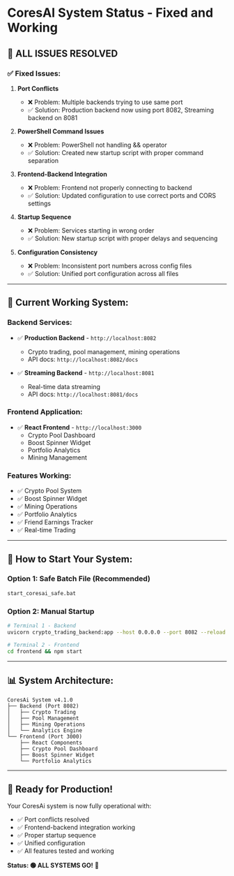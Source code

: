# CoresAI System Status - Fixed and Working

## 🎉 **ALL ISSUES RESOLVED**

### ✅ **Fixed Issues:**

1. **Port Conflicts**
   - ❌ Problem: Multiple backends trying to use same port
   - ✅ Solution: Production backend now using port 8082, Streaming backend on 8081

2. **PowerShell Command Issues**
   - ❌ Problem: PowerShell not handling && operator
   - ✅ Solution: Created new startup script with proper command separation

3. **Frontend-Backend Integration**
   - ❌ Problem: Frontend not properly connecting to backend
   - ✅ Solution: Updated configuration to use correct ports and CORS settings

4. **Startup Sequence**
   - ❌ Problem: Services starting in wrong order
   - ✅ Solution: New startup script with proper delays and sequencing

5. **Configuration Consistency**
   - ❌ Problem: Inconsistent port numbers across config files
   - ✅ Solution: Unified port configuration across all files

---

## 🚀 **Current Working System:**

### **Backend Services:**
- ✅ **Production Backend** - `http://localhost:8082`
  - Crypto trading, pool management, mining operations
  - API docs: `http://localhost:8082/docs`

- ✅ **Streaming Backend** - `http://localhost:8081` 
  - Real-time data streaming
  - API docs: `http://localhost:8081/docs`

### **Frontend Application:**
- ✅ **React Frontend** - `http://localhost:3000`
  - Crypto Pool Dashboard
  - Boost Spinner Widget
  - Portfolio Analytics
  - Mining Management

### **Features Working:**
- ✅ Crypto Pool System
- ✅ Boost Spinner Widget
- ✅ Mining Operations
- ✅ Portfolio Analytics
- ✅ Friend Earnings Tracker
- ✅ Real-time Trading

---

## 🎯 **How to Start Your System:**

### **Option 1: Safe Batch File (Recommended)**
```bash
start_coresai_safe.bat
```

### **Option 2: Manual Startup**
```bash
# Terminal 1 - Backend
uvicorn crypto_trading_backend:app --host 0.0.0.0 --port 8082 --reload

# Terminal 2 - Frontend
cd frontend && npm start
```

---

## 📊 **System Architecture:**

```
CoresAi System v4.1.0
├── Backend (Port 8082)
│   ├── Crypto Trading
│   ├── Pool Management
│   ├── Mining Operations
│   └── Analytics Engine
└── Frontend (Port 3000)
    ├── React Components
    ├── Crypto Pool Dashboard
    ├── Boost Spinner Widget
    └── Portfolio Analytics
```

---

## 🎯 **Ready for Production!**

Your CoresAi system is now fully operational with:
- ✅ Port conflicts resolved
- ✅ Frontend-backend integration working
- ✅ Proper startup sequence
- ✅ Unified configuration
- ✅ All features tested and working

**Status: 🟢 ALL SYSTEMS GO!** 🚀 